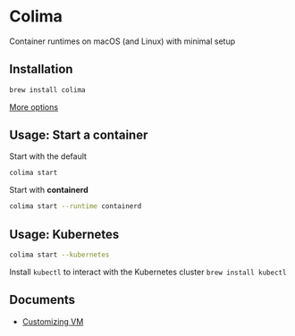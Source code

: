 # Colima

Container runtimes on macOS (and Linux) with minimal setup

## Installation

```bash
brew install colima
```

[More options](https://github.com/abiosoft/colima)

## Usage: Start a container

Start with the default

```bash
colima start
```

Start with **containerd**

```bash
colima start --runtime containerd
```

## Usage: Kubernetes

```bash
colima start --kubernetes
```

Install `kubectl` to interact with the Kubernetes cluster `brew install kubectl`

## Documents

- [Customizing VM](https://github.com/abiosoft/colima?tab=readme-ov-file#customizing-the-vm)
